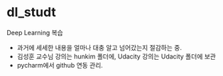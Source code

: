 # dl_studt
Deep Learning 복습
* 과거에 세세한 내용을 얼마나 대충 알고 넘어갔는지 절감하는 중.
* 김성훈 교수님 강의는 hunkim 폴더에, Udacity 강의는 Udacity 폴더에 보관
* pycharm에서 github 연동 관리.

